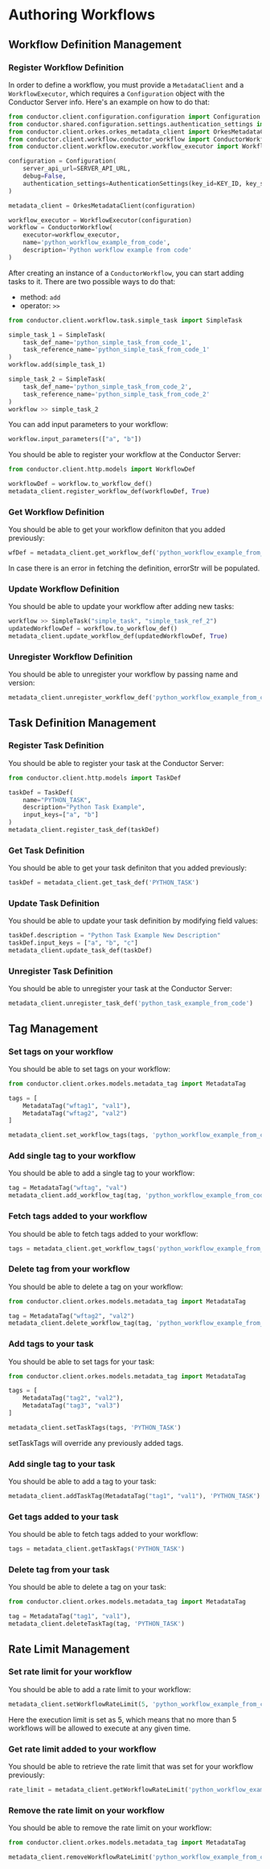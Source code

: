 # Authoring Workflows

## Workflow Definition Management

### Register Workflow Definition

In order to define a workflow, you must provide a `MetadataClient` and a `WorkflowExecutor`, which requires a `Configuration` object with the Conductor Server info. Here's an example on how to do that:

```python
from conductor.client.configuration.configuration import Configuration
from conductor.shared.configuration.settings.authentication_settings import AuthenticationSettings
from conductor.client.orkes.orkes_metadata_client import OrkesMetadataClie
from conductor.client.workflow.conductor_workflow import ConductorWorkflow
from conductor.client.workflow.executor.workflow_executor import WorkflowExecutor

configuration = Configuration(
    server_api_url=SERVER_API_URL,
    debug=False,
    authentication_settings=AuthenticationSettings(key_id=KEY_ID, key_secret=KEY_SECRET)
)

metadata_client = OrkesMetadataClient(configuration)

workflow_executor = WorkflowExecutor(configuration)
workflow = ConductorWorkflow(
    executor=workflow_executor,
    name='python_workflow_example_from_code',
    description='Python workflow example from code'
)
```

After creating an instance of a `ConductorWorkflow`, you can start adding tasks to it. There are two possible ways to do that:
* method: `add`
* operator: `>>`

```python
from conductor.client.workflow.task.simple_task import SimpleTask

simple_task_1 = SimpleTask(
    task_def_name='python_simple_task_from_code_1',
    task_reference_name='python_simple_task_from_code_1'
)
workflow.add(simple_task_1)

simple_task_2 = SimpleTask(
    task_def_name='python_simple_task_from_code_2',
    task_reference_name='python_simple_task_from_code_2'
)
workflow >> simple_task_2
```
You can add input parameters to your workflow:

```python
workflow.input_parameters(["a", "b"])
```

You should be able to register your workflow at the Conductor Server:

```python
from conductor.client.http.models import WorkflowDef

workflowDef = workflow.to_workflow_def()
metadata_client.register_workflow_def(workflowDef, True)
```

### Get Workflow Definition

You should be able to get your workflow definiton that you added previously:

```python
wfDef = metadata_client.get_workflow_def('python_workflow_example_from_code')
```

In case there is an error in fetching the definition, errorStr will be populated.

### Update Workflow Definition

You should be able to update your workflow after adding new tasks:

```python
workflow >> SimpleTask("simple_task", "simple_task_ref_2")
updatedWorkflowDef = workflow.to_workflow_def()
metadata_client.update_workflow_def(updatedWorkflowDef, True)
```

### Unregister Workflow Definition

You should be able to unregister your workflow by passing name and version:

```python
metadata_client.unregister_workflow_def('python_workflow_example_from_code', 1)
```

## Task Definition Management

### Register Task Definition

You should be able to register your task at the Conductor Server:

```python
from conductor.client.http.models import TaskDef

taskDef = TaskDef(
    name="PYTHON_TASK",
    description="Python Task Example",
    input_keys=["a", "b"]
)
metadata_client.register_task_def(taskDef)
```

### Get Task Definition

You should be able to get your task definiton that you added previously:

```python
taskDef = metadata_client.get_task_def('PYTHON_TASK')
```

### Update Task Definition

You should be able to update your task definition by modifying field values:

```python
taskDef.description = "Python Task Example New Description"
taskDef.input_keys = ["a", "b", "c"]
metadata_client.update_task_def(taskDef)
```

### Unregister Task Definition

You should be able to unregister your task at the Conductor Server:

```python
metadata_client.unregister_task_def('python_task_example_from_code')
```

## Tag Management

### Set tags on your workflow

You should be able to set tags on your workflow:

```python
from conductor.client.orkes.models.metadata_tag import MetadataTag

tags = [
    MetadataTag("wftag1", "val1"),
    MetadataTag("wftag2", "val2")
]

metadata_client.set_workflow_tags(tags, 'python_workflow_example_from_code')
```

### Add single tag to your workflow

You should be able to add a single tag to your workflow:

```python
tag = MetadataTag("wftag", "val")
metadata_client.add_workflow_tag(tag, 'python_workflow_example_from_code')
```

### Fetch tags added to your workflow

You should be able to fetch tags added to your workflow:

```python
tags = metadata_client.get_workflow_tags('python_workflow_example_from_code')
```

### Delete tag from your workflow

You should be able to delete a tag on your workflow:

```python
from conductor.client.orkes.models.metadata_tag import MetadataTag

tag = MetadataTag("wftag2", "val2")
metadata_client.delete_workflow_tag(tag, 'python_workflow_example_from_code')
```

### Add tags to your task

You should be able to set tags for your task:

```python
from conductor.client.orkes.models.metadata_tag import MetadataTag

tags = [
    MetadataTag("tag2", "val2"),
    MetadataTag("tag3", "val3")
]

metadata_client.setTaskTags(tags, 'PYTHON_TASK')
```
setTaskTags will override any previously added tags.

### Add single tag to your task

You should be able to add a tag to your task:

```python
metadata_client.addTaskTag(MetadataTag("tag1", "val1"), 'PYTHON_TASK')
```

### Get tags added to your task

You should be able to fetch tags added to your workflow:

```python
tags = metadata_client.getTaskTags('PYTHON_TASK')
```

### Delete tag from your task

You should be able to delete a tag on your task:

```python
from conductor.client.orkes.models.metadata_tag import MetadataTag

tag = MetadataTag("tag1", "val1"),
metadata_client.deleteTaskTag(tag, 'PYTHON_TASK')
```

## Rate Limit Management

### Set rate limit for your workflow

You should be able to add a rate limit to your workflow:

```python
metadata_client.setWorkflowRateLimit(5, 'python_workflow_example_from_code')
```

Here the execution limit is set as 5, which means that no more than 5 workflows will be allowed to execute at any given time.

### Get rate limit added to your workflow

You should be able to retrieve the rate limit that was set for your workflow previously:

```python
rate_limit = metadata_client.getWorkflowRateLimit('python_workflow_example_from_code')
```

### Remove the rate limit on your workflow

You should be able to remove the rate limit on your workflow:

```python
from conductor.client.orkes.models.metadata_tag import MetadataTag

metadata_client.removeWorkflowRateLimit('python_workflow_example_from_code')
